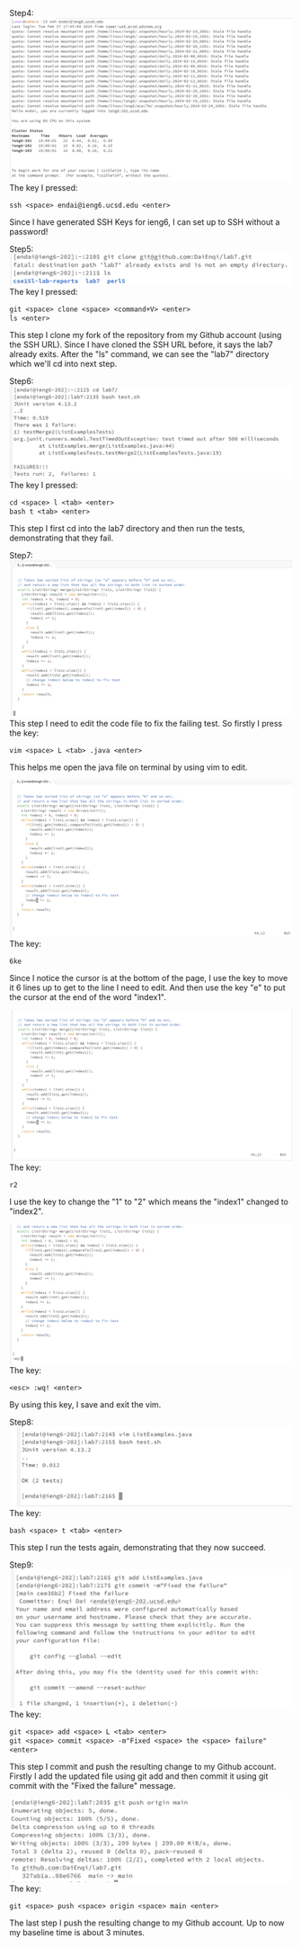 Step4: 
![Image](Procedure4.png)
The key I pressed: 
```
ssh <space> endai@ieng6.ucsd.edu <enter>
```
Since I have generated SSH Keys for ieng6, I can set up to SSH without a password!

Step5:
![Image](Procedure5.png)
The  key I pressed:
```
git <space> clone <space> <command+V> <enter>
ls <enter>
```
This step I clone my fork of the repository from my Github account (using the SSH URL). Since I have cloned the SSH URL before, it says the lab7 already exits. After the "ls" command, we can see the "lab7" directory which we'll cd into next step.

Step6:
![Image](Procedure6.png)
The key I pressed:
```
cd <space> l <tab> <enter>
bash t <tab> <enter>
```
This step I first cd into the lab7 directory and then run the tests, demonstrating that they fail.

Step7:
![Image](Procedure7_edting2.png)
This step I need to edit the code file to fix the failing test. So firstly I press the key:
```
vim <space> L <tab> .java <enter>
```
This helps me open the java file on terminal by using vim to edit.

![Image](Procedure7_edting3.png)
The key: 
```
6ke
```
Since I notice the cursor is at the bottom of the page, I use the key to move it 6 lines up to get to the line I need to edit. And then use the key "e" to put the cursor at the end of the word "index1".

![Image](Procedure7_edting4.png)
The key:
```
r2
```
I use the key to change the "1" to "2" which means the "index1" changed to "index2".

![Image](Procedure7_edting5.png)
The key:
```
<esc> :wq! <enter>
```
By using this key, I save and exit the vim.

Step8:
![Image](Procedure8.png)
The key:
```
bash <space> t <tab> <enter>
```
This step I run the tests again, demonstrating that they now succeed.

Step9:
![Image](Procedure9_addcommit.png)
The key:
```
git <space> add <space> L <tab> <enter>
git <space> commit <space> -m"Fixed <space> the <space> failure" <enter>
```
This step I commit and push the resulting change to my Github account. Firstly I add the updated file using git add and then commit it using git commit with the "Fixed the failure" message.

![Image](Procedure9_push.png)
The key:
```
git <space> push <space> origin <space> main <enter>
```
The last step I push the resulting change to my Github account. Up to now my baseline time is about 3 minutes.
